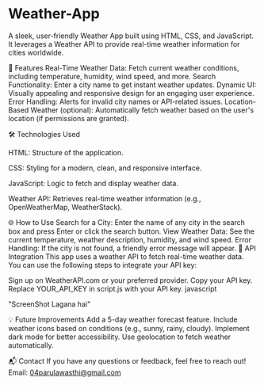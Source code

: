 # Weather-App
A sleek, user-friendly Weather App built using HTML, CSS, and JavaScript. It leverages a Weather API to provide real-time weather information for cities worldwide.

🚀 Features
Real-Time Weather Data: Fetch current weather conditions, including temperature, humidity, wind speed, and more.
Search Functionality: Enter a city name to get instant weather updates.
Dynamic UI: Visually appealing and responsive design for an engaging user experience.
Error Handling: Alerts for invalid city names or API-related issues.
Location-Based Weather (optional): Automatically fetch weather based on the user's location (if permissions are granted).

🛠️ Technologies Used

HTML: Structure of the application.

CSS: Styling for a modern, clean, and responsive interface.

JavaScript: Logic to fetch and display weather data.

Weather API: Retrieves real-time weather information (e.g., OpenWeatherMap, WeatherStack).

🌐 How to Use
Search for a City: Enter the name of any city in the search box and press Enter or click the search button.
View Weather Data: See the current temperature, weather description, humidity, and wind speed.
Error Handling: If the city is not found, a friendly error message will appear.
📝 API Integration
This app uses a weather API to fetch real-time weather data. You can use the following steps to integrate your API key:

Sign up on WeatherAPI.com or your preferred provider.
Copy your API key.
Replace YOUR_API_KEY in script.js with your API key.
javascript

"ScreenShot Lagana hai"

💡 Future Improvements
Add a 5-day weather forecast feature.
Include weather icons based on conditions (e.g., sunny, rainy, cloudy).
Implement dark mode for better accessibility.
Use geolocation to fetch weather automatically.

📬 Contact
If you have any questions or feedback, feel free to reach out!
Email: 04parulawasthi@gmail.com
